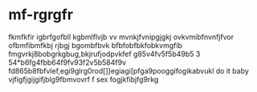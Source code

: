 # mf-rgrgfr
fkmfkfir igbrfgofbll kgbmlflvjb vv
mvnkjfvnipgjgkj ovkvmibfnvnfjfvor 
ofbmfibmfkbj 
rjbgj bgombfbvk
bfbfobfbkfobkvmgfib fmgvrkj8bobgrkgbug,bkjrufjodpvkfef
g85v4fv5f5b49b5
3 54*b6fg4fbb64f9fv93f2v5b584f9v 
fd865b8fbfvlef,egi9glrg0rod[]]egiagi[pfga9pooggifogikabvukl
do it baby
vjfigfjgijgifjblg9fbmvovrf f
sex
fogjkfibjfg9rkg
